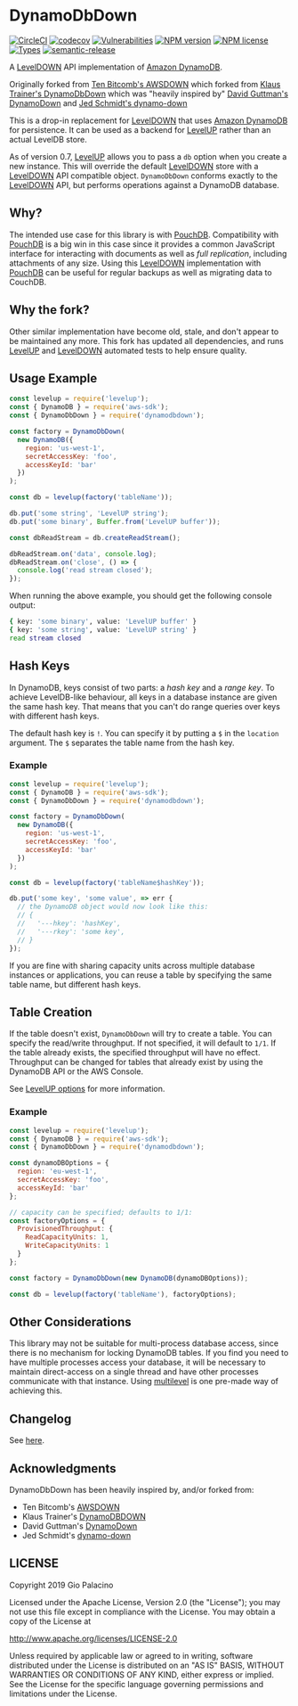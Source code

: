 # DynamoDbDown

[![CircleCI](https://circleci.com/gh/GioCirque/DynamoDb-LevelDown.svg?style=shield)](https://circleci.com/gh/GioCirque/DynamoDb-LevelDown) [![codecov](https://codecov.io/gh/GioCirque/DynamoDb-LevelDown/graph/badge.svg)](https://codecov.io/gh/GioCirque/DynamoDb-LevelDown) [![Vulnerabilities](https://img.shields.io/snyk/vulnerabilities/github/GioCirque/dynamodb-leveldown.svg)](https://www.npmjs.com/package/dynamodb-leveldown) [![NPM version](https://img.shields.io/npm/v/dynamodb-leveldown.svg)](https://www.npmjs.com/package/dynamodb-leveldown) [![NPM license](https://img.shields.io/npm/l/dynamodb-leveldown.svg)](https://www.npmjs.com/package/dynamodb-leveldown) [![Types](https://img.shields.io/npm/types/dynamodb-leveldown.svg)](https://www.npmjs.com/package/dynamodb-leveldown) [![semantic-release](https://img.shields.io/badge/%20%20%F0%9F%93%A6%F0%9F%9A%80-semantic--release-e10079.svg)](https://github.com/semantic-release/semantic-release)

A [LevelDOWN](https://github.com/level/leveldown) API implementation of [Amazon DynamoDB](https://aws.amazon.com/dynamodb/).

Originally forked from [Ten Bitcomb's AWSDOWN](https://github.com/Ravenstine/awsdown) which forked from [Klaus Trainer's DynamoDbDown](https://github.com/KlausTrainer/dynamodbdown) which was "heavily inspired by" [David Guttman's DynamoDown](https://github.com/davidguttman/dynamodown) and [Jed Schmidt's dynamo-down](https://github.com/jed/dynamo-down)

This is a drop-in replacement for [LevelDOWN](https://github.com/level/leveldown) that uses [Amazon DynamoDB](https://aws.amazon.com/dynamodb/) for persistence. It can be used as a backend for [LevelUP](https://github.com/level/levelup) rather than an actual LevelDB store.

As of version 0.7, [LevelUP](https://github.com/level/levelup) allows you to pass a `db` option when you create a new instance. This will override the default [LevelDOWN](https://github.com/level/leveldown) store with a [LevelDOWN](https://github.com/level/leveldown) API compatible object. `DynamoDbDown` conforms exactly to the [LevelDOWN](https://github.com/level/leveldown) API, but performs operations against a DynamoDB database.

## Why?

The intended use case for this library is with [PouchDB](https://github.com/pouchdb/pouchdb). Compatibility with [PouchDB](https://github.com/pouchdb/pouchdb) is a big win in this case since it provides a common JavaScript interface for interacting with documents as well as _full replication_, including attachments of any size. Using this [LevelDOWN](https://github.com/level/leveldown) implementation with [PouchDB](https://github.com/pouchdb/pouchdb) can be useful for regular backups as well as migrating data to CouchDB.

## Why the fork?

Other similar implementation have become old, stale, and don't appear to be maintained any more. This fork has updated all dependencies, and runs [LevelUP](https://github.com/level/levelup) and [LevelDOWN](https://github.com/level/leveldown) automated tests to help ensure quality.

## Usage Example

```js
const levelup = require('levelup');
const { DynamoDB } = require('aws-sdk');
const { DynamoDbDown } = require('dynamodbdown');

const factory = DynamoDbDown(
  new DynamoDB({
    region: 'us-west-1',
    secretAccessKey: 'foo',
    accessKeyId: 'bar'
  })
);

const db = levelup(factory('tableName'));

db.put('some string', 'LevelUP string');
db.put('some binary', Buffer.from('LevelUP buffer'));

const dbReadStream = db.createReadStream();

dbReadStream.on('data', console.log);
dbReadStream.on('close', () => {
  console.log('read stream closed');
});
```

When running the above example, you should get the following console output:

```sh
{ key: 'some binary', value: 'LevelUP buffer' }
{ key: 'some string', value: 'LevelUP string' }
read stream closed
```

## Hash Keys

In DynamoDB, keys consist of two parts: a _hash key_ and a _range key_. To achieve LevelDB-like behaviour, all keys in a database instance are given the same hash key. That means that you can't do range queries over keys with different hash keys.

The default hash key is `!`. You can specify it by putting a `$` in the `location` argument. The `$` separates the table name from the hash key.

### Example

```js
const levelup = require('levelup');
const { DynamoDB } = require('aws-sdk');
const { DynamoDbDown } = require('dynamodbdown');

const factory = DynamoDbDown(
  new DynamoDB({
    region: 'us-west-1',
    secretAccessKey: 'foo',
    accessKeyId: 'bar'
  })
);

const db = levelup(factory('tableName$hashKey'));

db.put('some key', 'some value', => err {
  // the DynamoDB object would now look like this:
  // {
  //   '---hkey': 'hashKey',
  //   '---rkey': 'some key',
  // }
});
```

If you are fine with sharing capacity units across multiple database instances or applications, you can reuse a table by specifying the same table name, but different hash keys.

## Table Creation

If the table doesn't exist, `DynamoDbDown` will try to create a table. You can specify the read/write throughput. If not specified, it will default to `1/1`. If the table already exists, the specified throughput will have no effect. Throughput can be changed for tables that already exist by using the DynamoDB API or the AWS Console.

See [LevelUP options](https://github.com/level/levelup#options) for more information.

### Example

```js
const levelup = require('levelup');
const { DynamoDB } = require('aws-sdk');
const { DynamoDbDown } = require('dynamodbdown');

const dynamoDBOptions = {
  region: 'eu-west-1',
  secretAccessKey: 'foo',
  accessKeyId: 'bar'
};

// capacity can be specified; defaults to 1/1:
const factoryOptions = {
  ProvisionedThroughput: {
    ReadCapacityUnits: 1,
    WriteCapacityUnits: 1
  }
};

const factory = DynamoDbDown(new DynamoDB(dynamoDBOptions));

const db = levelup(factory('tableName'), factoryOptions);
```

## Other Considerations

This library may not be suitable for multi-process database access, since there is no mechanism for locking DynamoDB tables. If you find you need to have multiple processes access your database, it will be necessary to maintain direct-access on a single thread and have other processes communicate with that instance. Using [multilevel](https://github.com/juliangruber/multilevel) is one pre-made way of achieving this.

## Changelog

See [here](https://github.com/GioCirque/DynamoDbDown/releases).

## Acknowledgments

DynamoDbDown has been heavily inspired by, and/or forked from:

- Ten Bitcomb's [AWSDOWN](https://github.com/Ravenstine/awsdown)
- Klaus Trainer's [DynamoDBDOWN](https://github.com/KlausTrainer/dynamodbdown)
- David Guttman's [DynamoDown](https://github.com/davidguttman/dynamodown)
- Jed Schmidt's [dynamo-down](https://github.com/jed/dynamo-down)

## LICENSE

Copyright 2019 Gio Palacino

Licensed under the Apache License, Version 2.0 (the "License"); you may not use this file except in compliance with the License. You may obtain a copy of the License at

http://www.apache.org/licenses/LICENSE-2.0

Unless required by applicable law or agreed to in writing, software distributed under the License is distributed on an "AS IS" BASIS, WITHOUT WARRANTIES OR CONDITIONS OF ANY KIND, either express or implied. See the License for the specific language governing permissions and limitations under the License.
